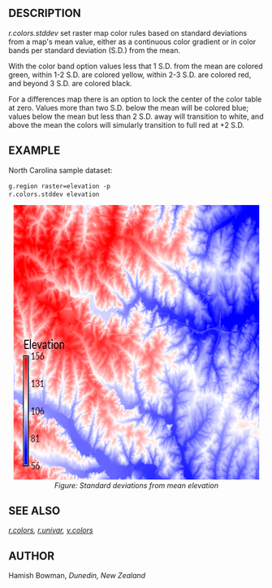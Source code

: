 ## DESCRIPTION

*r.colors.stddev* set raster map color rules based on standard
deviations from a map's mean value, either as a continuous color
gradient or in color bands per standard deviation (S.D.) from the mean.

With the color band option values less that 1 S.D. from the mean are
colored green, within 1-2 S.D. are colored yellow, within 2-3 S.D. are
colored red, and beyond 3 S.D. are colored black.

For a differences map there is an option to lock the center of the color
table at zero. Values more than two S.D. below the mean will be colored
blue; values below the mean but less than 2 S.D. away will transition to
white, and above the mean the colors will simularly transition to full
red at +2 S.D.

## EXAMPLE

North Carolina sample dataset:

```shell
g.region raster=elevation -p
r.colors.stddev elevation
```

<div align="center" style="margin: 10px">

[<img src="r_colors_stddev.png" data-border="0" width="600" height="540"
alt="r.colors.stddev example" />](r_colors_stddev.png)
*Figure: Standard deviations from mean elevation*

</div>

## SEE ALSO

*[r.colors](r.colors.md), [r.univar](r.univar.md),
[v.colors](v.colors.md)*

## AUTHOR

Hamish Bowman, *Dunedin, New Zealand*
